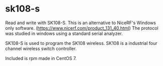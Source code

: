 # sk108-s

Read and write with SK108-S. This is an alternative to NiceRF's Windows only software. (https://www.nicerf.com/product_131_40.html)
The protocol was studied in windows using a standard serial analyzer.

SK108-S is used to program the SK108 wireless. SK108 is a industrial four channel wireless switch controller.

Included is rpm made in CentOS 7.
